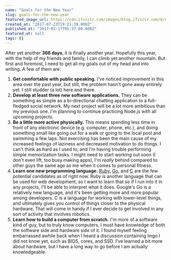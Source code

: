 ```yaml
---
name: "Goals for the New Year"
slug: goals-for-the-new-year
featured_image_url: https://cdn.ifvictr.com/images/blog.ifvictr.com/8/cover.png
created_at: "2017-07-23T19:21:39.000Z"
published_at: "2017-01-17T05:37:00.000Z"
featured_at: null
tags: []
---
```


After yet another **366 days**, it is finally another year. Hopefully this year, with the help of my friends and family, I can climb yet another mountain. But first and foremost, I need to get all my goals out of my head and into writing. A few of them are:

1. **Get comfortable with public speaking.** I've noticed improvement in this area over the past year, but still, the problem hasn't gone away entirely yet. I still studder (a lot) here and there.
2. **Develop at least three new software applications.** They can be something as simple as a bi-directional chatting application to a full-fledged social network. My next project will be a lot more ambitious than my previous one. I'm planning to continue practicing Node.js with all upcoming projects.
3. **Be a little more active physically.** This means spending less time in front of any electronic device (e.g. computer, phone, etc.), and doing something small like going out for a walk or going to the local pool and swimming a few laps. Not exercising has been the main cause of my increased feelings of laziness and decreased motivation to do things. I can't think as hard as I used to, and I'm having trouble performing simple memorization tasks. I might need to start working out soon (I don't even lift, too busy making apps), I'm _really_ behind compared to other guys the same age as me when it comes to personal fitness.
4. **Learn one new programming language.** [Ruby](https://www.ruby-lang.org), [Go](https://golang.org/), and [C](https://en.wikipedia.org/wiki/C_(programming_language)) are the few potential candidates as of right now. Ruby is another language that can be used for web development, so I want to learn that so if I run into it in any projects, I'll be able to interpret what it does. Google's Go is a relatively new language, and it's been getting more and more popular among developers. C is a language for working with lower-level things, and ultimately gives you control of things closer to the physical hardware. That will come in handy if I ever decide to get involved in any sort of activity that involves robotics.
5. **Learn how to build a computer from scratch.** I'm more of a software kind of guy, but to truly know computers, I must have knowledge of both the software side and hardware side of it. I found myself feeling embarrassed awhile back when I heard a discussion containing lingo I did not know yet, such as BIOS, cores, and SSD. I've learned a bit more about hardware, but I have a long way to go before I am actually knowledgeable.